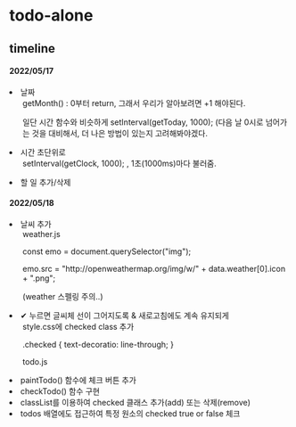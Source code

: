 # todo-alone

<h2>timeline</h2>

<h4>2022/05/17</h4>
  <li>날짜
   <ul>
    getMonth() : 0부터 return, 그래서 우리가 알아보려면 +1 해야된다.
   </ul>
   <ul>
    일단 시간 함수와 비슷하게 setInterval(getToday, 1000); (다음 날 0시로 넘어가는 것을 대비해서, 더 나은 방법이 있는지 고려해봐야겠다.
  </ul>
  </li>
  <li>시간 초단위로
  <ul>
    setInterval(getClock, 1000); , 1초(1000ms)마다 불러줌.
  </ul>
</li>
  <li>할 일 추가/삭제</li>

  <h4>2022/05/18</h4>
  <li>날씨 추가
  <ul>weather.js</ul>
  <ul>
    const emo = document.querySelector("img");
  </ul>
  <ul>
    emo.src = "http://openweathermap.org/img/w/" + data.weather[0].icon + ".png";
  </ul>
  <ul>
    (weather 스펠링 주의..)
  </ul>
</li>
  <li>✔ 누르면 글씨체 선이 그어지도록 & 새로고침에도 계속 유지되게
  <ul>
    style.css에 checked class 추가
  </ul>
  <ul>
    .checked {
      text-decoratio: line-through;
    }
  </ul>
  <ul>todo.js</ul>
  <li>paintTodo() 함수에 체크 버튼 추가</li>
  <li>checkTodo() 함수 구현</li>
  <li>classList를 이용하여 checked 클래스 추가(add) 또는 삭제(remove)</li>
  <li>todos 배열에도 접근하여 특정 원소의 checked true or false 체크</li>
  </li>
